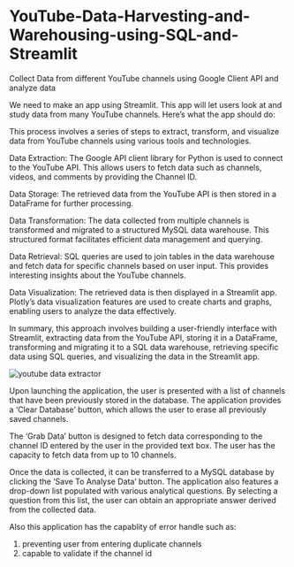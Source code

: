 # YouTube-Data-Harvesting-and-Warehousing-using-SQL-and-Streamlit
Collect Data from different YouTube channels using Google Client API and analyze data

We need to make an app using Streamlit. This app will let users look at and study data from many YouTube channels. Here’s what the app should do:

This process involves a series of steps to extract, transform, and visualize data from YouTube channels using various tools and technologies.

Data Extraction: The Google API client library for Python is used to connect to the YouTube API. This allows users to fetch data such as channels, videos, and comments by providing the Channel ID.

Data Storage: The retrieved data from the YouTube API is then stored in a DataFrame for further processing.

Data Transformation: The data collected from multiple channels is transformed and migrated to a structured MySQL data warehouse. This structured format facilitates efficient data management and querying.

Data Retrieval: SQL queries are used to join tables in the data warehouse and fetch data for specific channels based on user input. This provides interesting insights about the YouTube channels.

Data Visualization: The retrieved data is then displayed in a Streamlit app. Plotly’s data visualization features are used to create charts and graphs, enabling users to analyze the data effectively.

In summary, this approach involves building a user-friendly interface with Streamlit, extracting data from the YouTube API, storing it in a DataFrame, transforming and migrating it to a SQL data warehouse, retrieving specific data using SQL queries, and visualizing the data in the Streamlit app.


![youtube data extractor](https://github.com/mrmrafadh/YouTube-Data-Harvesting-and-Warehousing-using-SQL-and-Streamlit/assets/167102646/8af9a367-d68a-4812-a1f9-874117b10a09)

Upon launching the application, the user is presented with a list of channels that have been previously stored in the database. The application provides a ‘Clear Database’ button, which allows the user to erase all previously saved channels.

The ‘Grab Data’ button is designed to fetch data corresponding to the channel ID entered by the user in the provided text box. The user has the capacity to fetch data from up to 10 channels.

Once the data is collected, it can be transferred to a MySQL database by clicking the ‘Save To Analyse Data’ button. The application also features a drop-down list populated with various analytical questions. By selecting a question from this list, the user can obtain an appropriate answer derived from the collected data.

Also this application has the capablity of error handle such as:
1) preventing user from entering duplicate channels
2) capable to validate if the channel id
